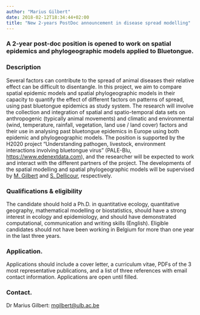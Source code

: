 ```yaml
---
author: "Marius Gilbert"
date: 2018-02-12T18:34:44+02:00
title: "New 2-years PostDoc announcement in disease spread modelling"
---
```


### A 2-year post-doc position is opened to work on spatial epidemics and phylogeographic models applied to Bluetongue. 

### Description
Several factors can contribute to the spread of animal diseases their relative effect can be difficult to disentangle. In this project, 
we aim to compare spatial epidemic models and spatial phylogeographic models in their capacity to quantify the effect of different factors 
on patterns of spread, using past bluetongue epidemics as study system. The research will involve the collection and integration of 
spatial and spatio-temporal data sets on anthropogenic (typically animal movements) and climatic and environmental (wind, temperature, 
rainfall, vegetation, land use / land cover) factors and their use in analysing past bluetongue epidemics in Europe using both 
epidemic and phylogeographic models. The position is supported by the H2020 project “Understanding pathogen, livestock, environment 
interactions involving bluetongue virus” (PALE-Blu, https://www.edenextdata.com), and the researcher will be expected to work and 
interact with the different partners of the project. The developments of the spatial modelling and spatial phylogeographic models 
will be supervised by [M. Gilbert](/person/marius-gilbert) and [S. Dellicour](/person/simon-dellicour), respectively. 

### Qualifications & eligibility
The candidate should hold a Ph.D. in quantitative ecology, quantitative geography, mathematical modelling or biostatistics, should have a strong interest in ecology and epidemiology, and should have demonstrated computational, communication and writing skills (English). Eligible candidates should not have been working in Belgium for more than one year in the last three years.

### Application. 
Applications should include a cover letter, a curriculum vitae, PDFs of the 3 most representative publications, and a list of three references with email contact information. Applications are open until filled. 

### Contact. 
Dr Marius Gilbert: mgilbert@ulb.ac.be
